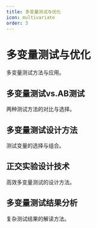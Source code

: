 ```yaml
---
title: 多变量测试与优化
icon: multivariate
order: 3
---
```


# 多变量测试与优化

多变量测试方法与应用。

## 多变量测试vs.AB测试

两种测试方法的对比与选择。

## 多变量测试设计方法

测试变量的选择与组合。

## 正交实验设计技术

高效多变量测试的设计方法。

## 多变量测试结果分析

复杂测试结果的解读方法。

